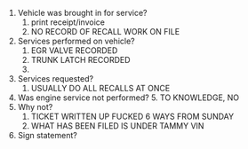 1. Vehicle was brought in for service?
	1. print receipt/invoice
	2. NO RECORD OF RECALL WORK ON FILE
2. Services performed on vehicle?
	1. EGR VALVE RECORDED
	2. TRUNK LATCH RECORDED
	3. 
3. Services requested?
	1. USUALLY DO ALL RECALLS AT ONCE
4. Was engine service not performed?
	5. TO KNOWLEDGE, NO
5. Why not?
	1. TICKET WRITTEN UP FUCKED 6 WAYS FROM SUNDAY
	2. WHAT HAS BEEN FILED IS UNDER TAMMY VIN
6. Sign statement?
